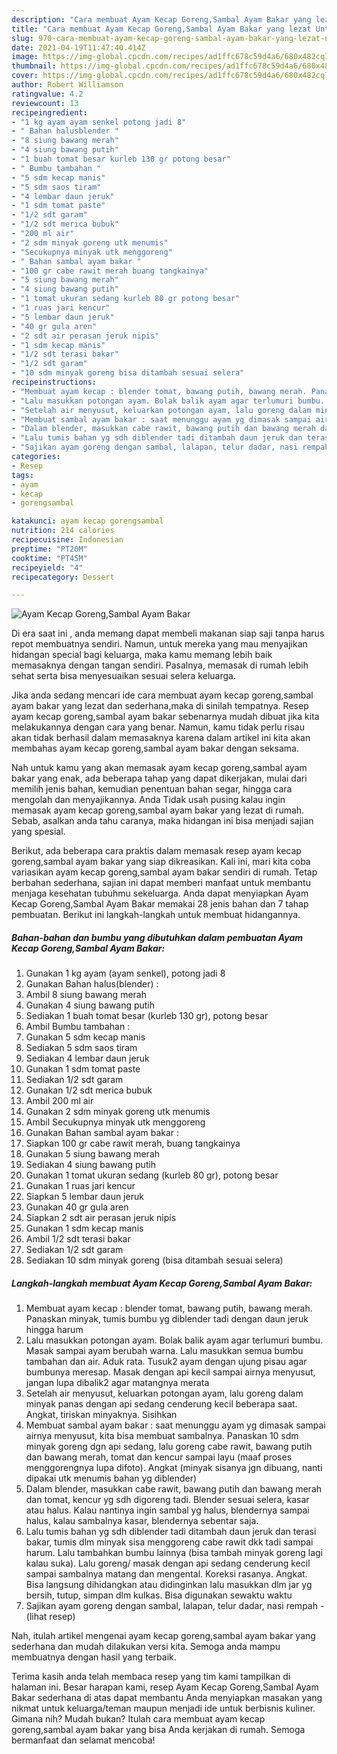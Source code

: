 ```yaml
---
description: "Cara membuat Ayam Kecap Goreng,Sambal Ayam Bakar yang lezat Untuk Jualan"
title: "Cara membuat Ayam Kecap Goreng,Sambal Ayam Bakar yang lezat Untuk Jualan"
slug: 970-cara-membuat-ayam-kecap-goreng-sambal-ayam-bakar-yang-lezat-untuk-jualan
date: 2021-04-19T11:47:40.414Z
image: https://img-global.cpcdn.com/recipes/ad1ffc678c59d4a6/680x482cq70/ayam-kecap-gorengsambal-ayam-bakar-foto-resep-utama.jpg
thumbnail: https://img-global.cpcdn.com/recipes/ad1ffc678c59d4a6/680x482cq70/ayam-kecap-gorengsambal-ayam-bakar-foto-resep-utama.jpg
cover: https://img-global.cpcdn.com/recipes/ad1ffc678c59d4a6/680x482cq70/ayam-kecap-gorengsambal-ayam-bakar-foto-resep-utama.jpg
author: Robert Williamson
ratingvalue: 4.2
reviewcount: 13
recipeingredient:
- "1 kg ayam ayam senkel potong jadi 8"
- " Bahan halusblender "
- "8 siung bawang merah"
- "4 siung bawang putih"
- "1 buah tomat besar kurleb 130 gr potong besar"
- " Bumbu tambahan "
- "5 sdm kecap manis"
- "5 sdm saos tiram"
- "4 lembar daun jeruk"
- "1 sdm tomat paste"
- "1/2 sdt garam"
- "1/2 sdt merica bubuk"
- "200 ml air"
- "2 sdm minyak goreng utk menumis"
- "Secukupnya minyak utk menggoreng"
- " Bahan sambal ayam bakar "
- "100 gr cabe rawit merah buang tangkainya"
- "5 siung bawang merah"
- "4 siung bawang putih"
- "1 tomat ukuran sedang kurleb 80 gr potong besar"
- "1 ruas jari kencur"
- "5 lembar daun jeruk"
- "40 gr gula aren"
- "2 sdt air perasan jeruk nipis"
- "1 sdm kecap manis"
- "1/2 sdt terasi bakar"
- "1/2 sdt garam"
- "10 sdm minyak goreng bisa ditambah sesuai selera"
recipeinstructions:
- "Membuat ayam kecap : blender tomat, bawang putih, bawang merah. Panaskan minyak, tumis bumbu yg diblender tadi dengan daun jeruk hingga harum"
- "Lalu masukkan potongan ayam. Bolak balik ayam agar terlumuri bumbu. Masak sampai ayam berubah warna. Lalu masukkan semua bumbu tambahan dan air. Aduk rata. Tusuk2 ayam dengan ujung pisau agar bumbunya meresap. Masak dengan api kecil sampai airnya menyusut, jangan lupa dibalik2 agar matangnya merata"
- "Setelah air menyusut, keluarkan potongan ayam, lalu goreng dalam minyak panas dengan api sedang cenderung kecil beberapa saat. Angkat, tiriskan minyaknya. Sisihkan"
- "Membuat sambal ayam bakar : saat menunggu ayam yg dimasak sampai airnya menyusut, kita bisa membuat sambalnya. Panaskan 10 sdm minyak goreng dgn api sedang, lalu goreng cabe rawit, bawang putih dan bawang merah, tomat dan kencur sampai layu (maaf proses menggorengnya lupa difoto). Angkat (minyak sisanya jgn dibuang, nanti dipakai utk menumis bahan yg diblender)"
- "Dalam blender, masukkan cabe rawit, bawang putih dan bawang merah dan tomat, kencur yg sdh digoreng tadi. Blender sesuai selera, kasar atau halus. Kalau nantinya ingin sambal yg halus, blendernya sampai halus, kalau sambalnya kasar, blendernya sebentar saja."
- "Lalu tumis bahan yg sdh diblender tadi ditambah daun jeruk dan terasi bakar, tumis dlm minyak sisa menggoreng cabe rawit dkk tadi sampai harum. Lalu tambahkan bumbu lainnya (bisa tambah minyak goreng lagi kalau suka). Lalu goreng/ masak dengan api sedang cenderung kecil sampai sambalnya matang dan mengental. Koreksi rasanya. Angkat. Bisa langsung dihidangkan atau didinginkan lalu masukkan dlm jar yg bersih, tutup, simpan dlm kulkas. Bisa digunakan sewaktu waktu"
- "Sajikan ayam goreng dengan sambal, lalapan, telur dadar, nasi rempah           (lihat resep)"
categories:
- Resep
tags:
- ayam
- kecap
- gorengsambal

katakunci: ayam kecap gorengsambal 
nutrition: 214 calories
recipecuisine: Indonesian
preptime: "PT20M"
cooktime: "PT45M"
recipeyield: "4"
recipecategory: Dessert

---
```



![Ayam Kecap Goreng,Sambal Ayam Bakar](https://img-global.cpcdn.com/recipes/ad1ffc678c59d4a6/680x482cq70/ayam-kecap-gorengsambal-ayam-bakar-foto-resep-utama.jpg)

Di era  saat ini , anda memang dapat membeli makanan siap saji tanpa harus repot membuatnya sendiri. Namun, untuk mereka yang mau menyajikan hidangan special bagi keluarga, maka kamu memang lebih baik memasaknya dengan tangan sendiri. Pasalnya, memasak di rumah lebih sehat serta bisa menyesuaikan sesuai selera keluarga.

Jika anda sedang mencari ide cara membuat ayam kecap goreng,sambal ayam bakar yang lezat dan sederhana,maka di sinilah tempatnya. Resep ayam kecap goreng,sambal ayam bakar  sebenarnya mudah dibuat jika kita melakukannya dengan cara yang benar. Namun, kamu tidak perlu risau akan tidak berhasil dalam memasaknya 
karena dalam artikel ini kita akan membahas ayam kecap goreng,sambal ayam bakar dengan seksama.  



Nah untuk kamu yang akan memasak ayam kecap goreng,sambal ayam bakar yang enak, ada beberapa tahap yang dapat dikerjakan, mulai dari memilih jenis bahan, kemudian penentuan bahan segar, hingga cara mengolah dan menyajikannya. Anda Tidak usah pusing kalau ingin memasak ayam kecap goreng,sambal ayam bakar yang lezat di rumah. Sebab, asalkan anda  tahu caranya, maka hidangan ini bisa menjadi sajian yang spesial.

Berikut, ada beberapa cara praktis  dalam memasak resep ayam kecap goreng,sambal ayam bakar yang siap dikreasikan. Kali ini, mari kita coba variasikan ayam kecap goreng,sambal ayam bakar sendiri di rumah. Tetap berbahan sederhana, sajian ini dapat memberi manfaat untuk membantu menjaga kesehatan tubuhmu sekeluarga. Anda dapat menyiapkan Ayam Kecap Goreng,Sambal Ayam Bakar memakai 28 jenis bahan dan 7 tahap pembuatan. Berikut ini langkah-langkah untuk membuat hidangannya.

<!--inarticleads1-->

##### Bahan-bahan dan bumbu yang dibutuhkan dalam pembuatan Ayam Kecap Goreng,Sambal Ayam Bakar:

1. Gunakan 1 kg ayam (ayam senkel), potong jadi 8
1. Gunakan  Bahan halus(blender) :
1. Ambil 8 siung bawang merah
1. Gunakan 4 siung bawang putih
1. Sediakan 1 buah tomat besar (kurleb 130 gr), potong besar
1. Ambil  Bumbu tambahan :
1. Gunakan 5 sdm kecap manis
1. Sediakan 5 sdm saos tiram
1. Sediakan 4 lembar daun jeruk
1. Gunakan 1 sdm tomat paste
1. Sediakan 1/2 sdt garam
1. Gunakan 1/2 sdt merica bubuk
1. Ambil 200 ml air
1. Gunakan 2 sdm minyak goreng utk menumis
1. Ambil Secukupnya minyak utk menggoreng
1. Gunakan  Bahan sambal ayam bakar :
1. Siapkan 100 gr cabe rawit merah, buang tangkainya
1. Gunakan 5 siung bawang merah
1. Sediakan 4 siung bawang putih
1. Gunakan 1 tomat ukuran sedang (kurleb 80 gr), potong besar
1. Gunakan 1 ruas jari kencur
1. Siapkan 5 lembar daun jeruk
1. Gunakan 40 gr gula aren
1. Siapkan 2 sdt air perasan jeruk nipis
1. Gunakan 1 sdm kecap manis
1. Ambil 1/2 sdt terasi bakar
1. Sediakan 1/2 sdt garam
1. Sediakan 10 sdm minyak goreng (bisa ditambah sesuai selera)




<!--inarticleads2-->

##### Langkah-langkah membuat Ayam Kecap Goreng,Sambal Ayam Bakar:

1. Membuat ayam kecap : blender tomat, bawang putih, bawang merah. Panaskan minyak, tumis bumbu yg diblender tadi dengan daun jeruk hingga harum
1. Lalu masukkan potongan ayam. Bolak balik ayam agar terlumuri bumbu. Masak sampai ayam berubah warna. Lalu masukkan semua bumbu tambahan dan air. Aduk rata. Tusuk2 ayam dengan ujung pisau agar bumbunya meresap. Masak dengan api kecil sampai airnya menyusut, jangan lupa dibalik2 agar matangnya merata
1. Setelah air menyusut, keluarkan potongan ayam, lalu goreng dalam minyak panas dengan api sedang cenderung kecil beberapa saat. Angkat, tiriskan minyaknya. Sisihkan
1. Membuat sambal ayam bakar : saat menunggu ayam yg dimasak sampai airnya menyusut, kita bisa membuat sambalnya. Panaskan 10 sdm minyak goreng dgn api sedang, lalu goreng cabe rawit, bawang putih dan bawang merah, tomat dan kencur sampai layu (maaf proses menggorengnya lupa difoto). Angkat (minyak sisanya jgn dibuang, nanti dipakai utk menumis bahan yg diblender)
1. Dalam blender, masukkan cabe rawit, bawang putih dan bawang merah dan tomat, kencur yg sdh digoreng tadi. Blender sesuai selera, kasar atau halus. Kalau nantinya ingin sambal yg halus, blendernya sampai halus, kalau sambalnya kasar, blendernya sebentar saja.
1. Lalu tumis bahan yg sdh diblender tadi ditambah daun jeruk dan terasi bakar, tumis dlm minyak sisa menggoreng cabe rawit dkk tadi sampai harum. Lalu tambahkan bumbu lainnya (bisa tambah minyak goreng lagi kalau suka). Lalu goreng/ masak dengan api sedang cenderung kecil sampai sambalnya matang dan mengental. Koreksi rasanya. Angkat. Bisa langsung dihidangkan atau didinginkan lalu masukkan dlm jar yg bersih, tutup, simpan dlm kulkas. Bisa digunakan sewaktu waktu
1. Sajikan ayam goreng dengan sambal, lalapan, telur dadar, nasi rempah -           (lihat resep)




Nah, itulah artikel mengenai  ayam kecap goreng,sambal ayam bakar  yang sederhana dan mudah dilakukan versi kita. Semoga anda mampu membuatnya dengan hasil yang terbaik. 

Terima kasih anda telah membaca resep yang tim kami tampilkan di halaman ini. Besar harapan kami, resep  Ayam Kecap Goreng,Sambal Ayam Bakar sederhana di atas dapat membantu Anda menyiapkan masakan yang nikmat untuk keluarga/teman maupun menjadi ide untuk berbisnis kuliner. Gimana nih? Mudah bukan? Itulah cara membuat ayam kecap goreng,sambal ayam bakar yang bisa Anda kerjakan di rumah. Semoga bermanfaat dan selamat mencoba!

